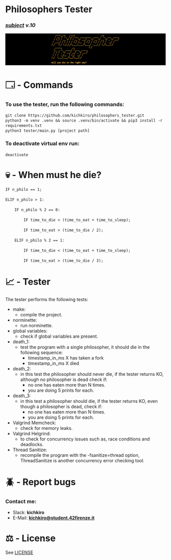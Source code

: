 # Philosophers Tester
### <i>[subject](subject/en.subject.pdf) v.10</i>

<p align="center">
  <img src="img/header.png"/>
</p>

# 🗔 - Commands 
### To use the tester, run the following commands:
```
git clone https://github.com/kichkiro/philosophers_tester.git
python3 -m venv .venv && source .venv/bin/activate && pip3 install -r requirements.txt 
python3 tester/main.py [project path]
```

### To deactivate virtual env run:
```
deactivate
```

# 💀 - When must he die?
```
IF n_philo == 1;

ELIF n_philo > 1:

	IF n_philo % 2 == 0: 

		IF time_to_die < (time_to_eat + time_to_sleep);

		IF time_to_eat > (time_to_die / 2);
		
	ELIF n_philo % 2 == 1:

		IF time_to_die < (time_to_eat + time_to_sleep);

		IF time_to_eat > (time_to_die / 3);
```

# 📈 - Tester

The tester performs the following tests:
- make:
    - compile the project.
- norminette:
    - run norminette.
- global variables:
    - check if global variables are present.
- death_1:
    - test the program with a single philosopher, it should die in the following sequence:
        - timestamp_in_ms X has taken a fork
		- timestamp_in_ms X died
- death_2:
    - in this test the philosopher should never die, if the tester returns KO, although no philosopher is dead check if:
		- no one has eaten more than N times.
		- you are doing 5 prints for each.
- death_3:
    - in this test a philosopher should die, if the tester returns KO, even though a philosopher is dead, check if:
		- no one has eaten more than N times.
		- you are doing 5 prints for each.
- Valgrind Memcheck:
    - check for memory leaks.
- Valgrind Helgrind:
    - to check for concurrency issues such as, race conditions and deadlocks.
- Thread Sanitize:
	- recompile the program with the -fsanitize=thread option, ThreadSanitize is another concurrency error checking tool.

# 🪲 - Report bugs
### Contact me: 
- Slack: <b>kichkiro</b>
- E-Mail: <b>kichkiro@student.42firenze.it</b>  

# ⚖️ - License
See [LICENSE](LICENSE)

